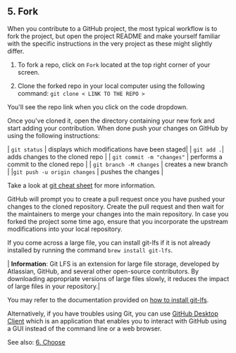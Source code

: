 ## 5. Fork

When you contribute to a GitHub project, the most typical workflow is to fork the project, but open the project README and make yourself familiar with the specific instructions in the very project as these might slightly differ. 

1. To fork a repo, click on `Fork` located at the top right corner of your screen.

2. Clone the forked repo in your local computer using the following command:
  `git clone < LINK TO THE REPO >`

You'll see the repo link when you click on the code dropdown. 

Once you've cloned it, open the directory containing your new fork and start adding your contribution.
When done push your changes on GitHub by using the following instructions:

| `git status` | displays which modifications have been staged|
| `git add .`| adds changes to the cloned repo |
| `git commit -m "changes"` | performs a commit to the cloned repo |
| `git branch -M changes` | creates a new branch |
|`git push -u origin changes` | pushes the changes |

Take a look at [git cheat sheet](<https://education.github.com/git-cheat-sheet-education.pdf>) for more information.

GitHub will prompt you to create a pull request once you have pushed your changes to the cloned repository. Create the pull request and then wait for the maintainers to merge your changes into the main repository. In case you forked the project some time ago, ensure that you incorporate the upstream modifications into your local repository. 

If you come across a large file, you can install git-lfs if it is not already installed by running the command `brew install git-lfs`.

| **Information**: Git LFS is an extension for large file storage, developed by Atlassian, GitHub, and several other open-source contributors. By downloading appropriate versions of large files slowly, it reduces the impact of large files in your repository.|

You may refer to the documentation provided on [how to install git-lfs](<https://docs.github.com/en/repositories/working-with-files/managing-large-files/installing-git-large-file-storage> "How to install git-lfs").

Alternatively, if you have troubles using Git, you can use [GitHub Desktop Client](<https://docs.github.com/en/desktop/installing-and-configuring-github-desktop/overview/getting-started-with-github-desktop>) which is an application that enables you to interact with GitHub using a GUI instead of the command line or a web browser.

See also: [6. Choose](choose.md)
